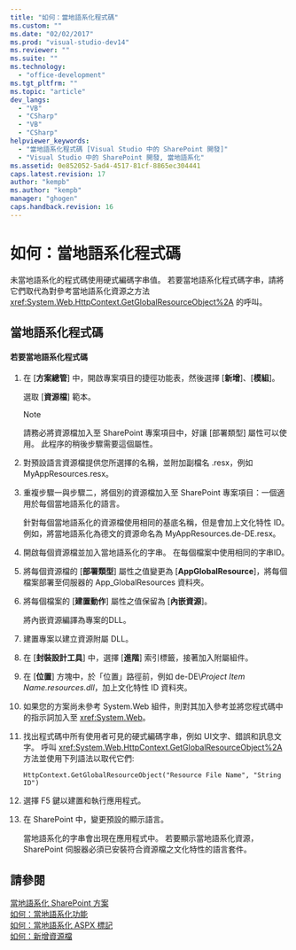 ```yaml
---
title: "如何：當地語系化程式碼"
ms.custom: ""
ms.date: "02/02/2017"
ms.prod: "visual-studio-dev14"
ms.reviewer: ""
ms.suite: ""
ms.technology: 
  - "office-development"
ms.tgt_pltfrm: ""
ms.topic: "article"
dev_langs: 
  - "VB"
  - "CSharp"
  - "VB"
  - "CSharp"
helpviewer_keywords: 
  - "當地語系化程式碼 [Visual Studio 中的 SharePoint 開發]"
  - "Visual Studio 中的 SharePoint 開發, 當地語系化"
ms.assetid: 0e852052-5ad4-4517-81cf-8865ec304441
caps.latest.revision: 17
author: "kempb"
ms.author: "kempb"
manager: "ghogen"
caps.handback.revision: 16
---
```

# 如何：當地語系化程式碼
  未當地語系化的程式碼使用硬式編碼字串值。  若要當地語系化程式碼字串，請將它們取代為對參考當地語系化資源之方法 <xref:System.Web.HttpContext.GetGlobalResourceObject%2A> 的呼叫。  
  
## 當地語系化程式碼  
  
#### 若要當地語系化程式碼  
  
1.  在 \[**方案總管**\] 中，開啟專案項目的捷徑功能表，然後選擇 \[**新增**\]、\[**模組**\]。  
  
     選取 \[**資源檔**\] 範本。  
  
    > [!NOTE]  
    >  請務必將資源檔加入至 SharePoint 專案項目中，好讓 \[部署類型\] 屬性可以使用。  此程序的稍後步驟需要這個屬性。  
  
2.  對預設語言資源檔提供您所選擇的名稱，並附加副檔名 .resx，例如 MyAppResources.resx。  
  
3.  重複步驟一與步驟二，將個別的資源檔加入至 SharePoint 專案項目：一個適用於每個當地語系化的語言。  
  
     針對每個當地語系化的資源檔使用相同的基底名稱，但是會加上文化特性 ID。  例如，將當地語系化為德文的資源命名為 MyAppResources.de\-DE.resx。  
  
4.  開啟每個資源檔並加入當地語系化的字串。  在每個檔案中使用相同的字串ID。  
  
5.  將每個資源檔的 \[**部署類型**\] 屬性之值變更為 \[**AppGlobalResource**\]，將每個檔案部署至伺服器的 App\_GlobalResources 資料夾。  
  
6.  將每個檔案的 \[**建置動作**\] 屬性之值保留為 \[**內嵌資源**\]。  
  
     將內嵌資源編譯為專案的DLL。  
  
7.  建置專案以建立資源附屬 DLL。  
  
8.  在 \[**封裝設計工具**\] 中，選擇 \[**進階**\] 索引標籤，接著加入附屬組件。  
  
9. 在 \[**位置**\] 方塊中，於「位置」路徑前，例如 de\-DE\\*Project Item Name.resources.dll*，加上文化特性 ID 資料夾。  
  
10. 如果您的方案尚未參考 System.Web 組件，則對其加入參考並將您程式碼中的指示詞加入至 <xref:System.Web>。  
  
11. 找出程式碼中所有使用者可見的硬式編碼字串，例如 UI文字、錯誤和訊息文字。  呼叫 <xref:System.Web.HttpContext.GetGlobalResourceObject%2A> 方法並使用下列語法以取代它們:  
  
    ```  
    HttpContext.GetGlobalResourceObject("Resource File Name", "String ID")  
    ```  
  
12. 選擇 F5 鍵以建置和執行應用程式。  
  
13. 在 SharePoint 中，變更預設的顯示語言。  
  
     當地語系化的字串會出現在應用程式中。  若要顯示當地語系化資源，SharePoint 伺服器必須已安裝符合資源檔之文化特性的語言套件。  
  
## 請參閱  
 [當地語系化 SharePoint 方案](../sharepoint/localizing-sharepoint-solutions.md)   
 [如何：當地語系化功能](../sharepoint/how-to-localize-a-feature.md)   
 [如何：當地語系化 ASPX 標記](../sharepoint/how-to-localize-aspx-markup.md)   
 [如何：新增資源檔](../sharepoint/how-to-add-a-resource-file.md)  
  
  
